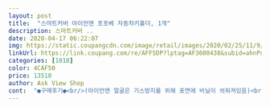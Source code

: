 ```yaml
---
layout: post 
title:  "스마트커버 아이언맨 포포베 자동차키홀더, 1개" 
description: 스마트커버 ..
date: 2020-04-17 06:22:07 
img: https://static.coupangcdn.com/image/retail/images/2020/02/25/11/9/98572316-e365-4779-a0ab-1fb03baba486.jpg 
linkUrl: https://link.coupang.com/re/AFFSDP?lptag=AF3600438&subid=ahnPublicAsk&pageKey=1290965874&itemId=2302096223&vendorItemId=70299011630&traceid=V0-113-802034b8f4be5a4c 
categories: [1018] 
color: 4CAF50 
price: 13510 
author: Ask View Shop 
cont:  "●구매후기●<br/>(아이언맨 얼굴은 기스방지를 위해 표면에 비닐이 씌워져있음)<br/>(제 사진은 비닐 벗기기 전이라 다소 지저분해보입니다)<br/>1.<br/> 디자인 : 색깔도 예쁘고, 색과 색 구분선도 깔끔함.<br/><br/>2.<br/> 질감 : 부드럽고, 매끈함.<br/><br/>3.<br/> 사이즈 : 차키와 크기가 비슷하고, 무게가 많이 나가지 않아 부담없이 들고 다닐 수 있을 듯.<br/><br/>4.<br/> 장점 : 장식품고리가 열고닫기 쉬워 열쇠나 자동차키를 넣었다 빼는 것이 용이함.<br/><br/>5.<br/> 단점 : 아직 발견못함ㅋㅋ<br/>생각보다 크기가 커서 당황하기 했지만 가격대비 퀄리티는 좋네요 저는 기스는 별로 없었던거 같네요<br/>생각보다 큽니다.<br/> 아이언맨 대가리 생각보다 큽니다.<br/><br/>어른들이 달고 못다닙니다.<br/><br/>초딩을 가방에 달아주기 딱입니다.<br/><br/>" 
---
```

